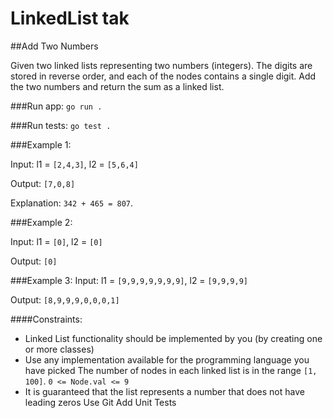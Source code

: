 # LinkedList tak

##Add Two Numbers


Given two linked lists representing two numbers (integers). The digits are stored in reverse order, and each of the nodes contains a single digit. 
Add the two numbers and return the sum as a linked list.

###Run app:
`go run .`

###Run tests:
`go test .`

###Example 1:

Input: l1 = `[2,4,3]`, l2 = `[5,6,4]`

Output: `[7,0,8]`

Explanation: `342 + 465 = 807`.

###Example 2:

Input: l1 = `[0]`, l2 = `[0]`

Output: `[0]`

###Example 3:
Input: l1 = `[9,9,9,9,9,9,9]`, l2 = `[9,9,9,9]`

Output: `[8,9,9,9,0,0,0,1]`

 
####Constraints:
- Linked List functionality should be implemented by you (by creating one or more classes)
- Use any implementation available for the programming language you have picked
The number of nodes in each linked list is in the range `[1, 100]`.
`0 <= Node.val <= 9`
- It is guaranteed that the list represents a number that does not have leading zeros
Use Git
Add Unit Tests
